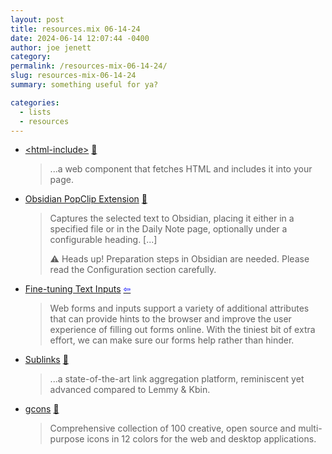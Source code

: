 ```yaml
---
layout: post
title: resources.mix 06-14-24
date: 2024-06-14 12:07:44 -0400
author: joe jenett
category: 
permalink: /resources-mix-06-14-24/
slug: resources-mix-06-14-24
summary: something useful for ya?

categories:
  - lists
  - resources
---
```

<ul class="links">
	<li><a title="html-include-element - npm" href="https://www.npmjs.com/package//html-include-element">&lt;html-include&gt;</a> <a href="https://pinboard.in/u:roger">📌</a><blockquote><p>...a web component that fetches HTML and includes it into your page.</p></blockquote></li>
	<li><a title="Obsidian — PopClip Extensions" href="https://www.popclip.app/extensions/x/wfhk0x">Obsidian PopClip Extension</a> <a href="https://pinboard.in/u:donovanwatts">📌</a><blockquote><p>Captures the selected text to Obsidian, placing it either in a specified file or in the Daily Note page, optionally under a configurable heading. [...]</p><p>⚠️ Heads up! Preparation steps in Obsidian are needed. Please read the Configuration section carefully.</p></blockquote></li>
	<li><a title="Fine-tuning Text Inputs" href="https://garrettdimon.com/journal/posts/fine-tuning-text-inputs">Fine-tuning Text Inputs</a>  <a title="source" href="https://adactio.com/links/21191"><span style="color:blue;">&#8678;</span></a><blockquote><p>Web forms and inputs support a variety of additional attributes that can provide hints to the browser and improve the user experience of filling out forms online. With the tiniest bit of extra effort, we can make sure our forms help rather than hinder.</p></blockquote></li>
	<li><a title="Sublinks" href="https://sublinks.org/">Sublinks</a> <a href="https://pinboard.in/u:mikael">📌</a><blockquote><p>...a state-of-the-art link aggregation platform, reminiscent yet advanced compared to Lemmy &amp; Kbin.</p></blockquote></li>
	<li><a title="free all-purpose icons for UI designers and web developers" href="https://greepit.com/open-source-icons-gcons/index.htm">gcons</a> <a href="https://pinboard.in/u:fileformat">📌</a><blockquote><p>Comprehensive collection of 100 creative, open source and multi-purpose icons in 12 colors for the web and desktop applications.</p></blockquote></li>
</ul>

<a style="display:none;" href="https://brid.gy/publish/mastodon"><small>(cross-posted to mastodon)</small></a>